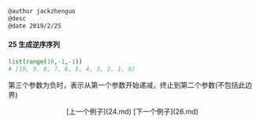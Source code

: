 ```markdown
@author jackzhenguo
@desc 
@date 2019/2/25
```

#### 25 生成逆序序列

```python
list(range(10,-1,-1))
# [10, 9, 8, 7, 6, 5, 4, 3, 2, 1, 0]
```

第三个参数为负时，表示从第一个参数开始递减，终止到第二个参数(不包括此边界)

<center>[上一个例子](24.md)    [下一个例子](26.md)</center>